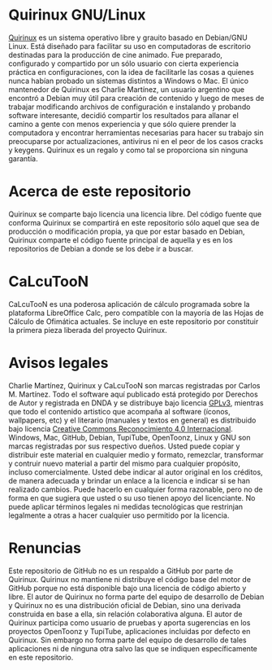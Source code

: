 # Quirinux GNU/Linux
<a href="https://quirinux.neocities.org">Quirinux</a> es un sistema operativo libre y grauito basado en Debian/GNU Linux. Está diseñado para facilitar su uso en computadoras de escritorio destinadas para la producción de cine animado. Fue preparado, configurado y compartido por un sólo usuario con cierta experiencia práctica en configuraciones, con la idea de facilitarle las cosas a quienes nunca habían probado un sistemas distintos a Windows o Mac.
El único mantenedor de Quirinux es Charlie Martínez, un usuario argentino que encontró a Debian muy útil para creación de contenido y luego de meses de trabajar modificando archivos de configuración e instalando y probando software interesante, decidió compartir los resultados para allanar el camino a gente con menos experiencia y que sólo quiere prender la computadora y encontrar herramientas necesarias para hacer su trabajo sin preocuparse por actualizaciones, antivirus ni en el peor de los casos cracks y keygens. Quirinux es un regalo y como tal se proporciona sin ninguna garantía. 
# Acerca de este repositorio
Quirinux se comparte bajo licencia una licencia libre. Del código fuente que conforma Quirinux se compartirá en este repositorio sólo aquel que sea de producción o modificación propia, ya que por estar basado en Debian, Quirinux comparte el código fuente principal de aquella y es en los repositorios de Debian a donde se los debe ir a buscar.
# CaLcuTooN
CaLcuTooN es una poderosa aplicación de cálculo programada sobre la plataforma LibreOffice Calc, pero compatible con la mayoría de las Hojas de Cálculo de Ofimática actuales. Se incluye en este repositorio por constituir la primera pieza liberada del proyecto Quirinux. 
# Avisos legales
Charlie Martínez, Quirinux y CaLcuTooN son marcas registradas por Carlos M. Martínez. Todo el software aquí publicado está protegido por Derechos de Autor y registrada en DNDA y se distribuye bajo licencia <a href="https://lslspanish.github.io/translation_GPLv3_to_spanish/">GPLv3</a>, mientras que todo el contenido artistico que acompaña al software (íconos, wallpapers, etc) y el literario (manuales y textos en general) es distribuido bajo licencia <a href="https://creativecommons.org/licenses/by/4.0/deed.es">Creative Commons Reconocimiento 4.0 Internacional</a>. Windows, Mac, GitHub, Debian, TupiTube, OpenToonz, Linux y GNU son marcas registradas por sus respectivo dueños.
Usted puede copiar y distribuir este material en cualquier medio y formato, remezclar, transformar y contruir nuevo material a partir del mismo para cualquier propósito, incluso comercialmente. Usted debe indicar al autor original en los créditos, de manera adecuada y brindar un enlace a la licencia e indicar si se han realizado cambios. Puede hacerlo en cualquier forma razonable, pero no de forma en que sugiera que usted o su uso tienen apoyo del licenciante. No puede aplicar términos legales ni medidas tecnológicas que restrinjan legalmente a otras a hacer cualquier uso permitido por la licencia. 
# Renuncias
Este repositorio de GitHub no es un respaldo a GitHub por parte de Quirinux. Quirinux no mantiene ni distribuye el código base del motor de GitHub porque no está disponible bajo una licencia de código abierto y libre.
El autor de Quirinux no forma parte del equipo de desarrollo de Debian y Quirinux no es una distribución oficial de Debian, sino una derivada construida en base a ella, sin relación colaborativa alguna. 
El autor de Quirinux participa como usuario de pruebas y aporta sugerencias en los proyectos OpenToonz y TupiTube, aplicaciones incluidas por defecto en Quirinux. Sin embargo no forma parte del equipo de desarrollo de tales aplicaciones ni de ninguna otra salvo las que se indiquen específicamente en este repositorio.
